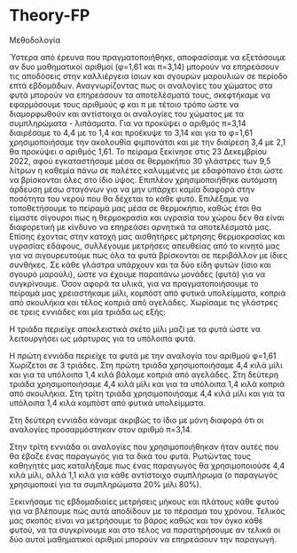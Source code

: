 # Theory-FP
Μεθοδολογία

   Ύστερα από έρευνα που πραγματοποιήθηκε, αποφασίσαμε να εξετάσουμε αν δυο μαθηματικοί αριθμοί (φ=1,61 και π=3,14) μπορούν να επηρεάσουν τις αποδόσεις στην καλλιέργεια ίσιων και σγουρών μαρουλιών σε περίοδο επτά εβδομάδων. Αναγνωρίζοντας πως οι αναλογίες του χώματος στα φυτά μπορούν να επηρεάσουν τα αποτελέσματά τους, σκεφτήκαμε να εφαρμόσουμε τους αριθμούς φ και π με τέτοιο τρόπο ώστε να διαμορφωθούν και αντίστοιχα οι αναλογίες του χώματος με τα συμπληρώματα - λιπάσματα. 
   Για να προκύψει ο αριθμός π=3,14 διαιρέσαμε το 4,4 με το 1,4 και προέκυψε το 3,14 και για το φ=1,61  χρησιμοποιήσαμε την ακολουθία φιμπονάτσι και με την διαίρεση 3,4 με 2,1 θα προκύψει ο αριθμός 1,61. 
   Το πείραμα ξεκίνησε στις 23 Δεκεμβρίου 2022, αφού εγκαταστήσαμε μέσα σε θερμοκήπιο 30 γλάστρες των 9,5 λίτρων η καθεμία πάνω σε παλέτες καλυμμένες με εδαφόπανο έτσι ώστε να βρίσκονται όλες στο ίδιο ύψος. Επιπλέον χρησιμοποιήθηκε αυτόματη άρδευση μέσω σταγόνων για να μην υπάρχει καμία διαφορά στην ποσότητα του νερού που θα δέχεται το κάθε φυτό. Επιλέξαμε να τοποθετήσουμε το πείραμά μας μέσα σε θερμοκήπιο, καθώς έτσι θα είμαστε σίγουροι πως η θερμοκρασία και υγρασία του χώρου δεν θα είναι διαφορετική με κίνδυνο να επηρεάσει αρνητικά τα αποτελέσματά μας. Επίσης έχοντας στην κατοχή μας αισθητήρες μέτρησης θερμοκρασίας και υγρασίας εδάφους, συλλέγουμε μετρήσεις απευθείας από το κινητό μας για να σιγουρευτούμε πως όλα τα φυτά βρίσκονται σε περιβάλλον με ίδιες συνθήκες. Σε κάθε γλάστρα υπάρχουν και τα δύο είδη φυτών (ίσιο και σγουρό μαρούλι), ώστε να έχουμε παραπάνω μονάδες (φυτά) για να συγκρίνουμε. Όσον αφορά τα υλικά, για να πραγματοποιήσουμε το πείραμά μας χρειαστήκαμε μίλι, κομπόστ από φυτικά υπολείμματα, κοπριά από σκουλήκια και τέλος κοπριά από αγελάδες. Χωρίσαμε τις γλάστρες σε τρεις εννιάδες και μία τριάδα ως εξής: 

Η τριάδα περιείχε αποκλειστικά σκέτο μίλι μαζί με τα φυτά ώστε να λειτουργήσει ως μάρτυρας για τα υπόλοιπα φυτά.

Η πρώτη εννιάδα περιείχε τα φυτά με την αναλογία του αριθμού φ=1,61 
Χωρίζεται σε 3 τριάδες. 
Στη πρώτη τριάδα χρησιμοποιήσαμε 4,4 κιλά μίλι και για τα υπόλοιπα 1,4 κιλά βάλαμε κοπριά από αγελάδες. 
 Στη δεύτερη τριάδα χρησιμοποιήσαμε 4,4 κιλά μίλι και για τα υπόλοιπα 1,4 κιλά κοπριά από σκουλήκια.
 Στη τρίτη τριάδα χρησιμοποιήσαμε 4,4 κιλά μίλι και για τα υπόλοιπα 1,4 κιλά  κομπόστ από φυτικά υπολείμματα. 

Στη δεύτερη εννιάδα κάναμε ακριβώς το ίδιο με μόνη διαφορά ότι οι αναλογίες προσαρμόστηκαν στον αριθμό π=3,14. 

Στην τρίτη εννιάδα οι αναλογίες που χρησιμοποιήθηκαν ήταν αυτές που θα έβαζε ένας παραγωγός για τα δικά του φυτά. Ρωτώντας τους καθηγητές μας καταλήξαμε πως ένας παραγωγός θα χρησιμοποιούσε 4,4 κιλά μίλι, αλλά 1,1 κιλά για κάθε αντίστοιχο συμπλήρωμα (ο παραγωγός χρησιμοποιεί για τα συμπληρώματα  20% μίλι 80%). 

Ξεκινήσαμε τις εβδομαδιαίες μετρήσεις μήκους και πλάτους κάθε φυτού για να βλέπουμε πώς αυτά αποδίδουν με το πέρασμα του χρόνου. Τελικός μας σκοπός είναι να μετρήσουμε το βάρος καθώς και τον όγκο κάθε φυτού, να τα συγκρίνουμε και στο τέλος να παρατηρήσουμε αν τελικά οι δύο αυτοί μαθηματικοί αριθμοί μπορούν να επηρεάσουν την παραγωγή.


